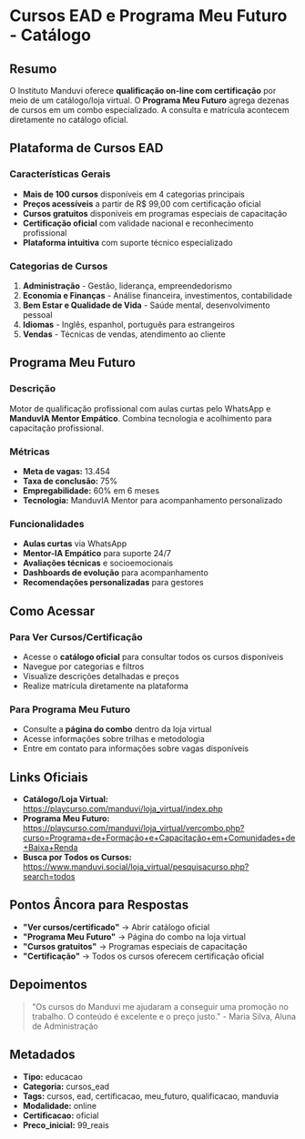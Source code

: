 # Cursos EAD e Programa Meu Futuro - Catálogo

## Resumo

O Instituto Manduvi oferece **qualificação on-line com certificação** por meio de um catálogo/loja virtual. O **Programa Meu Futuro** agrega dezenas de cursos em um combo especializado. A consulta e matrícula acontecem diretamente no catálogo oficial.

## Plataforma de Cursos EAD

### Características Gerais
- **Mais de 100 cursos** disponíveis em 4 categorias principais
- **Preços acessíveis** a partir de R$ 99,00 com certificação oficial
- **Cursos gratuitos** disponíveis em programas especiais de capacitação
- **Certificação oficial** com validade nacional e reconhecimento profissional
- **Plataforma intuitiva** com suporte técnico especializado

### Categorias de Cursos
1. **Administração** - Gestão, liderança, empreendedorismo
2. **Economia e Finanças** - Análise financeira, investimentos, contabilidade
3. **Bem Estar e Qualidade de Vida** - Saúde mental, desenvolvimento pessoal
4. **Idiomas** - Inglês, espanhol, português para estrangeiros
5. **Vendas** - Técnicas de vendas, atendimento ao cliente

## Programa Meu Futuro

### Descrição
Motor de qualificação profissional com aulas curtas pelo WhatsApp e **ManduvIA Mentor Empático**. Combina tecnologia e acolhimento para capacitação profissional.

### Métricas
- **Meta de vagas:** 13.454
- **Taxa de conclusão:** 75%
- **Empregabilidade:** 60% em 6 meses
- **Tecnologia:** ManduvIA Mentor para acompanhamento personalizado

### Funcionalidades
- **Aulas curtas** via WhatsApp
- **Mentor-IA Empático** para suporte 24/7
- **Avaliações técnicas** e socioemocionais
- **Dashboards de evolução** para acompanhamento
- **Recomendações personalizadas** para gestores

## Como Acessar

### Para Ver Cursos/Certificação
- Acesse o **catálogo oficial** para consultar todos os cursos disponíveis
- Navegue por categorias e filtros
- Visualize descrições detalhadas e preços
- Realize matrícula diretamente na plataforma

### Para Programa Meu Futuro
- Consulte a **página do combo** dentro da loja virtual
- Acesse informações sobre trilhas e metodologia
- Entre em contato para informações sobre vagas disponíveis

## Links Oficiais

- **Catálogo/Loja Virtual:** https://playcurso.com/manduvi/loja_virtual/index.php
- **Programa Meu Futuro:** https://playcurso.com/manduvi/loja_virtual/vercombo.php?curso=Programa+de+Formação+e+Capacitação+em+Comunidades+de+Baixa+Renda
- **Busca por Todos os Cursos:** https://www.manduvi.social/loja_virtual/pesquisacurso.php?search=todos

## Pontos Âncora para Respostas

- **"Ver cursos/certificado"** → Abrir catálogo oficial
- **"Programa Meu Futuro"** → Página do combo na loja virtual
- **"Cursos gratuitos"** → Programas especiais de capacitação
- **"Certificação"** → Todos os cursos oferecem certificação oficial

## Depoimentos

> "Os cursos do Manduvi me ajudaram a conseguir uma promoção no trabalho. O conteúdo é excelente e o preço justo." - Maria Silva, Aluna de Administração

## Metadados

- **Tipo:** educacao
- **Categoria:** cursos_ead
- **Tags:** cursos, ead, certificacao, meu_futuro, qualificacao, manduvia
- **Modalidade:** online
- **Certificacao:** oficial
- **Preco_inicial:** 99_reais
